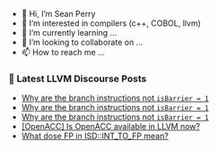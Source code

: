 - 👋 Hi, I’m Sean Perry
- 👀 I’m interested in compilers (c++, COBOL, llvm)
- 🌱 I’m currently learning ...
- 💞️ I’m looking to collaborate on ...
- 📫 How to reach me ...

<!---
s66perry/s66perry is a ✨ special ✨ repository because its `README.md` (this file) appears on your GitHub profile.
You can click the Preview link to take a look at your changes.
--->
### 📕 Latest LLVM Discourse Posts

<!-- DISCOURSE-LLVM:START -->
- [Why are the branch instructions not ```isBarrier = 1```](https://discourse.llvm.org/t/why-are-the-branch-instructions-not-isbarrier-1/83975#post_3)
- [Why are the branch instructions not ```isBarrier = 1```](https://discourse.llvm.org/t/why-are-the-branch-instructions-not-isbarrier-1/83975#post_2)
- [Why are the branch instructions not ```isBarrier = 1```](https://discourse.llvm.org/t/why-are-the-branch-instructions-not-isbarrier-1/83975#post_1)
- [[OpenACC] Is OpenACC available in LLVM now?](https://discourse.llvm.org/t/openacc-is-openacc-available-in-llvm-now/83974#post_1)
- [What dose FP in ISD::INT_TO_FP mean?](https://discourse.llvm.org/t/what-dose-fp-in-isd-int-to-fp-mean/83972#post_3)
<!-- DISCOURSE-LLVM:END -->
